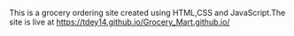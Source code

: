 This is a grocery ordering site created using HTML,CSS and JavaScript.The site is live at https://tdey14.github.io/Grocery_Mart.github.io/

